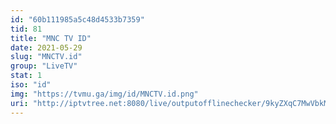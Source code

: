 ```yaml
---
id: "60b111985a5c48d4533b7359"
tid: 81
title: "MNC TV ID"
date: 2021-05-29
slug: "MNCTV.id"
group: "LiveTV"
stat: 1
iso: "id"
img: "https://tvmu.ga/img/id/MNCTV.id.png"
uri: "http://iptvtree.net:8080/live/outputofflinechecker/9kyZXqC7MwVbkMnJmf/165054.m3u8"
---
```

